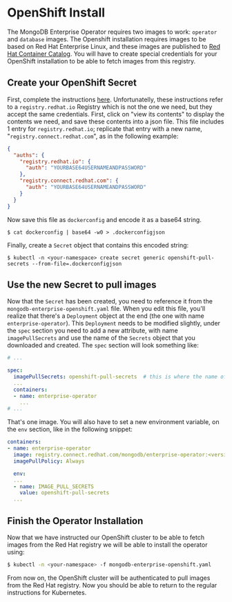 # OpenShift Install

The MongoDB Enterprise Operator requires two images to work: `operator` and `database` images. The Openshift
installation requires images to be based on Red Hat Enterprise Linux, and these images are published to [Red Hat
Container Catalog](https://catalog.redhat.com/software/containers/explore/). You will have to create special credentials
for your OpenShift installation to be able to fetch images from this registry.

## Create your OpenShift Secret

First, complete the instructions
[here](https://access.redhat.com/terms-based-registry/#/token/openshift3-test-cluster/docker-config). Unfortunatelly,
these instructions refer to a `registry.redhat.io` Registry which is not the one we need, but they accept the same
credentials. First, click on "view its contents" to display the contents we need, and save these contents into a json
file. This file includes 1 entry for `registry.redhat.io`; replicate that entry with a new name,
"`registry.connect.redhat.com`", as in the following example:

```json
{
  "auths": {
    "registry.redhat.io": {
      "auth": "YOURBASE64USERNAMEANDPASSWORD"
    },
    "registry.connect.redhat.com": {
      "auth": "YOURBASE64USERNAMEANDPASSWORD"
    }
  }
}
```

Now save this file as `dockerconfig` and encode it as a base64 string.

```
$ cat dockerconfig | base64 -w0 > .dockerconfigjson
```

Finally, create a `Secret` object that contains this encoded string:

```
$ kubectl -n <your-namespace> create secret generic openshift-pull-secrets --from-file=.dockerconfigjson
```

## Use the new Secret to pull images

Now that the `Secret` has been created, you need to reference it from the `mongodb-enterprise-openshift.yaml` file.
When you edit this file, you'll realize that there's a `Deployment` object at the end (the one with name
`enterprise-operator`). This `Deployment` needs to be modified slightly, under the `spec` section you need to add
a new attribute, with name `imagePullSecrets` and use the name of the `Secrets` object that you downloaded and created.
The `spec` section will look something like:

```yaml
# ...

spec:
  imagePullSecrets: openshift-pull-secrets  # this is where the name of the Secret goes
  ...
  containers:
  - name: enterprise-operator
    ...
# ...
```

That's one image. You will also have to set a new environment variable, on the `env` section, like in the following
snippet:

```yaml
containers:
- name: enterprise-operator
  image: registry.connect.redhat.com/mongodb/enterprise-operator:<version>
  imagePullPolicy: Always

  env:
  ...
  - name: IMAGE_PULL_SECRETS
    value: openshift-pull-secrets
  ...
```

## Finish the Operator Installation

Now that we have instructed our OpenShift cluster to be able to fetch images from the Red Hat registry we will be able
to install the operator using:

```bash
$ kubectl -n <your-namespace> -f mongodb-enterprise-openshift.yaml
```

From now on, the OpenShift cluster will be authenticated to pull images from the Red Hat registry. Now you should be
able to return to the regular instructions for Kubernetes.
